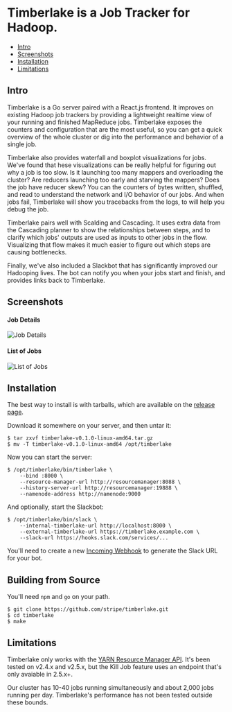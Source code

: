 # Timberlake is a Job Tracker for Hadoop.

* [Intro](#intro)
* [Screenshots](#screenshots)
* [Installation](#installation)
* [Limitations](#limitations)

## Intro

Timberlake is a Go server paired with a React.js frontend. It improves on
existing Hadoop job trackers by providing a lightweight realtime view of your
running and finished MapReduce jobs. Timberlake exposes the counters and
configuration that are the most useful, so you can get a quick overview of
the whole cluster or dig into the performance and behavior of a single job.

Timberlake also provides waterfall and boxplot visualizations for jobs. We've
found that hese  visualizations can be really helpful for figuring out why a job
is too slow. Is it launching too many mappers and overloading the cluster? Are
reducers launching too early and starving the mappers? Does the job have reducer
skew? You can the counters of bytes written, shuffled, and read to understand
the network and I/O behavior of our jobs. And when jobs fail, Timberlake will
show you tracebacks from the logs, to will help you debug the job.

Timberlake pairs well with Scalding and Cascading. It uses extra data from the
Cascading planner to show the relationships between steps, and to clarify which
jobs' outputs are used as inputs to other jobs in the flow. Visualizing that
flow makes it much easier to figure out which steps are causing bottlenecks.

Finally, we've also included a Slackbot that has significantly improved our
Hadooping lives. The bot can notify you when your jobs start and finish, and
provides links back to Timberlake.


## Screenshots

#### Job Details
![Job Details](https://cloud.githubusercontent.com/assets/57258/5138257/b65377fe-7100-11e4-89b9-13fbacf411b1.png)

#### List of Jobs
![List of Jobs](https://cloud.githubusercontent.com/assets/57258/5137476/f755b92c-70ee-11e4-8d6f-6819e5035529.png)


## Installation

The best way to install is with tarballs, which are available on the [release page](https://github.com/stripe/timberlake/releases).

Download it somewhere on your server, and then untar it:

    $ tar zxvf timberlake-v0.1.0-linux-amd64.tar.gz
    $ mv -T timberlake-v0.1.0-linux-amd64 /opt/timberlake

Now you can start the server:


    $ /opt/timberlake/bin/timberlake \
        --bind :8000 \
        --resource-manager-url http://resourcemanager:8088 \
        --history-server-url http://resourcemanager:19888 \
        --namenode-address http://namenode:9000

And optionally, start the Slackbot:

    $ /opt/timberlake/bin/slack \
        --internal-timberlake-url http://localhost:8000 \
        --external-timberlake-url https://timberlake.example.com \
        --slack-url https://hooks.slack.com/services/...

You'll need to create a new [Incoming Webhook](https://slack.com/services)
to generate the Slack URL for your bot.

## Building from Source

You'll need `npm` and `go` on your path.

    $ git clone https://github.com/stripe/timberlake.git
    $ cd timberlake
    $ make

## Limitations

Timberlake only works with the [YARN Resource
Manager API](https://hadoop.apache.org/docs/r2.5.2/hadoop-yarn/hadoop-yarn-site/ResourceManagerRest.html). It's been tested on v2.4.x and v2.5.x, but the Kill Job feature uses an endpoint that's only avaiable in 2.5.x+.

Our cluster has 10-40 jobs running simultaneously and about 2,000 jobs running
per day. Timberlake's performance has not been tested outside these bounds.

